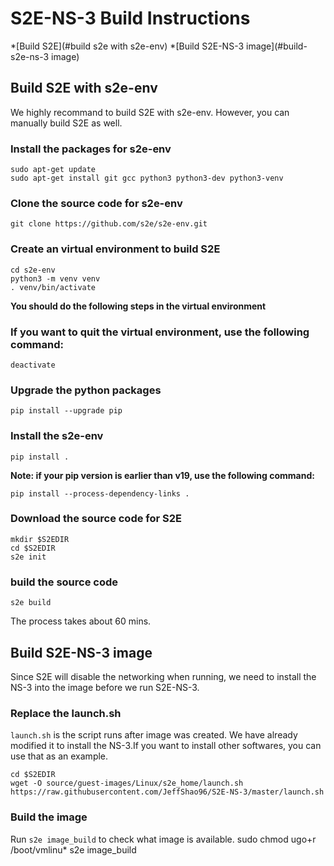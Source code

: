 # S2E-NS-3 Build Instructions
*[Build S2E](#build s2e with s2e-env)
*[Build S2E-NS-3 image](#build-s2e-ns-3 image)

## Build S2E with s2e-env
We highly recommand to build S2E with s2e-env. However, you can manually build S2E as well. 

### Install the packages for s2e-env
    sudo apt-get update
    sudo apt-get install git gcc python3 python3-dev python3-venv

### Clone the source code for s2e-env
    git clone https://github.com/s2e/s2e-env.git

### Create an virtual environment to build S2E
    cd s2e-env
    python3 -m venv venv
    . venv/bin/activate
**You should do the following steps in the virtual environment**

### If you want to quit the virtual environment, use the following command:
    deactivate

### Upgrade the python packages
    pip install --upgrade pip

### Install the s2e-env
    pip install .
**Note: if your pip version is earlier than v19, use the following command:**

    pip install --process-dependency-links .

### Download the source code for S2E
    mkdir $S2EDIR
    cd $S2EDIR
    s2e init

### build the source code
    s2e build
The process takes about 60 mins.

## Build S2E-NS-3 image
Since S2E will disable the networking when running, we need to install the NS-3 into the image before we run S2E-NS-3.

### Replace the launch.sh 
`launch.sh` is the script runs after image was created. We have already modified it to install the NS-3.If you want to install other softwares, you can use that as an example.

    cd $S2EDIR
    wget -O source/guest-images/Linux/s2e_home/launch.sh https://raw.githubusercontent.com/JeffShao96/S2E-NS-3/master/launch.sh

### Build the image
Run `s2e image_build` to check what image is available.
    sudo chmod ugo+r /boot/vmlinu*
    s2e image_build <image name>
